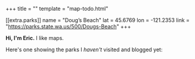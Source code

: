 +++
title = ""
template = "map-todo.html"

[[extra.parks]]
name = "Doug’s Beach"
lat = 45.6769
lon = -121.2353
link = "https://parks.state.wa.us/500/Dougs-Beach"
+++

**Hi, I'm Eric.** I like maps.

Here's one showing the parks I _haven't_ visited and blogged yet:
